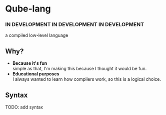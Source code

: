 # Qube-lang

### IN DEVELOPMENT IN DEVELOPMENT IN DEVELOPMENT

a compiled low-level language

## Why?
+ **Because it's fun** <br>
simple as that, I'm making this because I thought it would be fun.
+ **Educational purposes** <br>
I always wanted to learn how compilers work, so this is a logical choice.

## Syntax
TODO: add syntax
